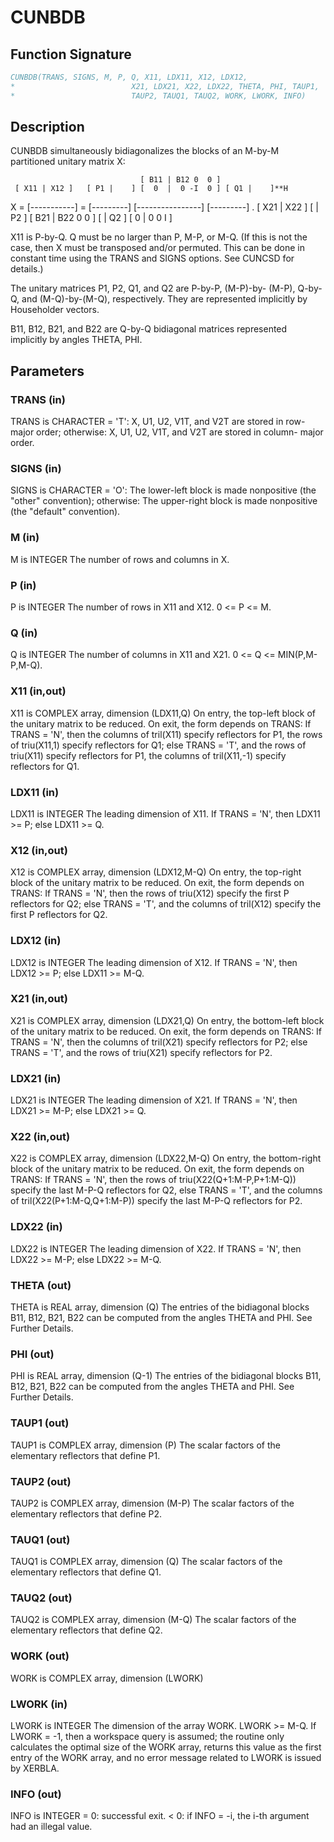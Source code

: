 # CUNBDB

## Function Signature

```fortran
CUNBDB(TRANS, SIGNS, M, P, Q, X11, LDX11, X12, LDX12,
*                          X21, LDX21, X22, LDX22, THETA, PHI, TAUP1,
*                          TAUP2, TAUQ1, TAUQ2, WORK, LWORK, INFO)
```

## Description


 CUNBDB simultaneously bidiagonalizes the blocks of an M-by-M
 partitioned unitary matrix X:

                                 [ B11 | B12 0  0 ]
     [ X11 | X12 ]   [ P1 |    ] [  0  |  0 -I  0 ] [ Q1 |    ]**H
 X = [-----------] = [---------] [----------------] [---------]   .
     [ X21 | X22 ]   [    | P2 ] [ B21 | B22 0  0 ] [    | Q2 ]
                                 [  0  |  0  0  I ]

 X11 is P-by-Q. Q must be no larger than P, M-P, or M-Q. (If this is
 not the case, then X must be transposed and/or permuted. This can be
 done in constant time using the TRANS and SIGNS options. See CUNCSD
 for details.)

 The unitary matrices P1, P2, Q1, and Q2 are P-by-P, (M-P)-by-
 (M-P), Q-by-Q, and (M-Q)-by-(M-Q), respectively. They are
 represented implicitly by Householder vectors.

 B11, B12, B21, and B22 are Q-by-Q bidiagonal matrices represented
 implicitly by angles THETA, PHI.

## Parameters

### TRANS (in)

TRANS is CHARACTER = 'T': X, U1, U2, V1T, and V2T are stored in row-major order; otherwise: X, U1, U2, V1T, and V2T are stored in column- major order.

### SIGNS (in)

SIGNS is CHARACTER = 'O': The lower-left block is made nonpositive (the "other" convention); otherwise: The upper-right block is made nonpositive (the "default" convention).

### M (in)

M is INTEGER The number of rows and columns in X.

### P (in)

P is INTEGER The number of rows in X11 and X12. 0 <= P <= M.

### Q (in)

Q is INTEGER The number of columns in X11 and X21. 0 <= Q <= MIN(P,M-P,M-Q).

### X11 (in,out)

X11 is COMPLEX array, dimension (LDX11,Q) On entry, the top-left block of the unitary matrix to be reduced. On exit, the form depends on TRANS: If TRANS = 'N', then the columns of tril(X11) specify reflectors for P1, the rows of triu(X11,1) specify reflectors for Q1; else TRANS = 'T', and the rows of triu(X11) specify reflectors for P1, the columns of tril(X11,-1) specify reflectors for Q1.

### LDX11 (in)

LDX11 is INTEGER The leading dimension of X11. If TRANS = 'N', then LDX11 >= P; else LDX11 >= Q.

### X12 (in,out)

X12 is COMPLEX array, dimension (LDX12,M-Q) On entry, the top-right block of the unitary matrix to be reduced. On exit, the form depends on TRANS: If TRANS = 'N', then the rows of triu(X12) specify the first P reflectors for Q2; else TRANS = 'T', and the columns of tril(X12) specify the first P reflectors for Q2.

### LDX12 (in)

LDX12 is INTEGER The leading dimension of X12. If TRANS = 'N', then LDX12 >= P; else LDX11 >= M-Q.

### X21 (in,out)

X21 is COMPLEX array, dimension (LDX21,Q) On entry, the bottom-left block of the unitary matrix to be reduced. On exit, the form depends on TRANS: If TRANS = 'N', then the columns of tril(X21) specify reflectors for P2; else TRANS = 'T', and the rows of triu(X21) specify reflectors for P2.

### LDX21 (in)

LDX21 is INTEGER The leading dimension of X21. If TRANS = 'N', then LDX21 >= M-P; else LDX21 >= Q.

### X22 (in,out)

X22 is COMPLEX array, dimension (LDX22,M-Q) On entry, the bottom-right block of the unitary matrix to be reduced. On exit, the form depends on TRANS: If TRANS = 'N', then the rows of triu(X22(Q+1:M-P,P+1:M-Q)) specify the last M-P-Q reflectors for Q2, else TRANS = 'T', and the columns of tril(X22(P+1:M-Q,Q+1:M-P)) specify the last M-P-Q reflectors for P2.

### LDX22 (in)

LDX22 is INTEGER The leading dimension of X22. If TRANS = 'N', then LDX22 >= M-P; else LDX22 >= M-Q.

### THETA (out)

THETA is REAL array, dimension (Q) The entries of the bidiagonal blocks B11, B12, B21, B22 can be computed from the angles THETA and PHI. See Further Details.

### PHI (out)

PHI is REAL array, dimension (Q-1) The entries of the bidiagonal blocks B11, B12, B21, B22 can be computed from the angles THETA and PHI. See Further Details.

### TAUP1 (out)

TAUP1 is COMPLEX array, dimension (P) The scalar factors of the elementary reflectors that define P1.

### TAUP2 (out)

TAUP2 is COMPLEX array, dimension (M-P) The scalar factors of the elementary reflectors that define P2.

### TAUQ1 (out)

TAUQ1 is COMPLEX array, dimension (Q) The scalar factors of the elementary reflectors that define Q1.

### TAUQ2 (out)

TAUQ2 is COMPLEX array, dimension (M-Q) The scalar factors of the elementary reflectors that define Q2.

### WORK (out)

WORK is COMPLEX array, dimension (LWORK)

### LWORK (in)

LWORK is INTEGER The dimension of the array WORK. LWORK >= M-Q. If LWORK = -1, then a workspace query is assumed; the routine only calculates the optimal size of the WORK array, returns this value as the first entry of the WORK array, and no error message related to LWORK is issued by XERBLA.

### INFO (out)

INFO is INTEGER = 0: successful exit. < 0: if INFO = -i, the i-th argument had an illegal value.

